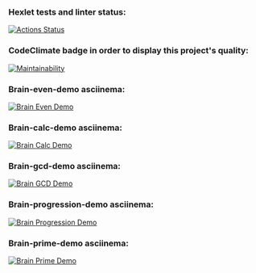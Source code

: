 ### Hexlet tests and linter status:

[![Actions Status](https://github.com/karinatimm/frontend-project-44/actions/workflows/hexlet-check.yml/badge.svg)](https://github.com/karinatimm/frontend-project-44/actions)

### CodeClimate badge in order to display this project's quality:

[![Maintainability](https://api.codeclimate.com/v1/badges/779fdd66847efd96a6ec/maintainability)](https://codeclimate.com/github/karinatimm/frontend-project-44/maintainability)

### Brain-even-demo asciinema:

[![Brain Even Demo](https://asciinema.org/a/bTf55dS2tLpBtUroA3GuAlgcL.svg)](https://asciinema.org/a/bTf55dS2tLpBtUroA3GuAlgcL)

### Brain-calc-demo asciinema:

[![Brain Calc Demo](https://asciinema.org/a/ZwZicf330jcnEzf1mfagJnfQX.svg)](https://asciinema.org/a/ZwZicf330jcnEzf1mfagJnfQX)

### Brain-gcd-demo asciinema:

[![Brain GCD Demo](https://asciinema.org/a/l2TOg5Eq3oC6kYtyxYtfs5Mp7.svg)](https://asciinema.org/a/l2TOg5Eq3oC6kYtyxYtfs5Mp7)

### Brain-progression-demo asciinema:

[![Brain Progression Demo](https://asciinema.org/a/G5wqwtga1EMGfSj3qxERb3jJc.svg)](https://asciinema.org/a/G5wqwtga1EMGfSj3qxERb3jJc)

### Brain-prime-demo asciinema:

[![Brain Prime Demo](https://asciinema.org/a/fj7HjF4Obas8uDVD5U0sMuLcZ.svg)](https://asciinema.org/a/fj7HjF4Obas8uDVD5U0sMuLcZ)
